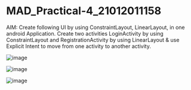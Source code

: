 # MAD_Practical-4_21012011158

AIM: Create following UI by using ConstraintLayout, LinearLayout, in one android Application. Create two activities LoginActivity by using ConstraintLayout and RegistrationActivity by using LinearLayout & use Explicit Intent to move from one activity to another activity.

![image](https://github.com/vikaslohar21/MAD_Practical-4_21012011158/assets/98016883/33239874-35b4-4fcf-b6c3-9cd1d8747cd1)

![image](https://github.com/vikaslohar21/MAD_Practical-4_21012011158/assets/98016883/1b845191-a169-443c-9773-43290a46cf19)

![image](https://github.com/vikaslohar21/MAD_Practical-4_21012011158/assets/98016883/cdca2aaf-9bd5-4b29-9451-f0c31d0c87ca)
